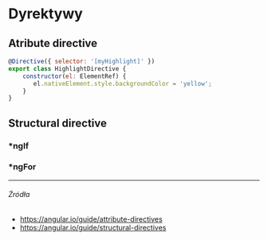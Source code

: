 # Dyrektywy

## Atribute directive

```js
@Directive({ selector: '[myHighlight]' })
export class HighlightDirective {
    constructor(el: ElementRef) {
       el.nativeElement.style.backgroundColor = 'yellow';
    }
}
```

## Structural directive

### *ngIf

### *ngFor


---

###### Źródła

* https://angular.io/guide/attribute-directives
* https://angular.io/guide/structural-directives
